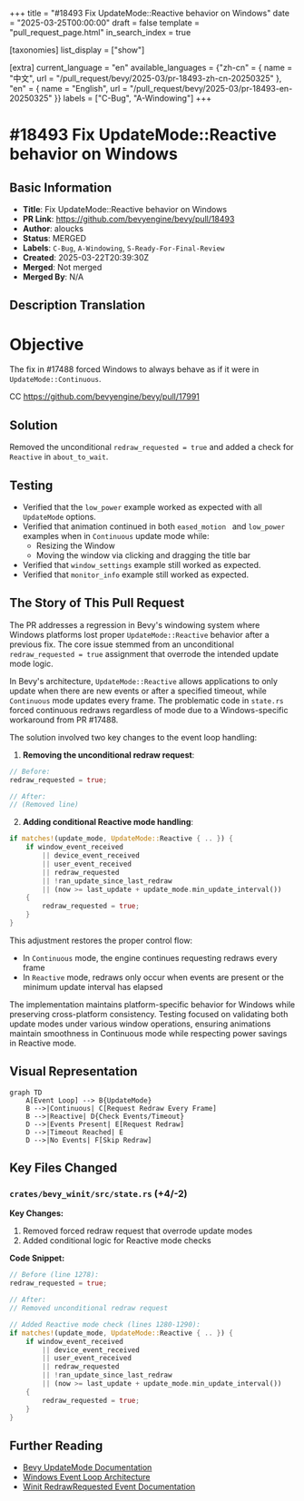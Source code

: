 +++
title = "#18493 Fix UpdateMode::Reactive behavior on Windows"
date = "2025-03-25T00:00:00"
draft = false
template = "pull_request_page.html"
in_search_index = true

[taxonomies]
list_display = ["show"]

[extra]
current_language = "en"
available_languages = {"zh-cn" = { name = "中文", url = "/pull_request/bevy/2025-03/pr-18493-zh-cn-20250325" }, "en" = { name = "English", url = "/pull_request/bevy/2025-03/pr-18493-en-20250325" }}
labels = ["C-Bug", "A-Windowing"]
+++

# #18493 Fix UpdateMode::Reactive behavior on Windows

## Basic Information
- **Title**: Fix UpdateMode::Reactive behavior on Windows
- **PR Link**: https://github.com/bevyengine/bevy/pull/18493
- **Author**: aloucks
- **Status**: MERGED
- **Labels**: `C-Bug`, `A-Windowing`, `S-Ready-For-Final-Review`
- **Created**: 2025-03-22T20:39:30Z
- **Merged**: Not merged
- **Merged By**: N/A

## Description Translation
# Objective

The fix in #17488 forced Windows to always behave as if it were in `UpdateMode::Continuous`.

CC https://github.com/bevyengine/bevy/pull/17991

## Solution

Removed the unconditional `redraw_requested = true` and added a check for `Reactive` in `about_to_wait`.

## Testing

- Verified that the `low_power` example worked as expected with all `UpdateMode` options.
- Verified that animation continued in both `eased_motion ` and `low_power` examples when in `Continuous` update mode while:
  - Resizing the Window
  - Moving the window via clicking and dragging the title bar
- Verified that `window_settings` example still worked as expected.
- Verified that `monitor_info` example still worked as expected.

## The Story of This Pull Request

The PR addresses a regression in Bevy's windowing system where Windows platforms lost proper `UpdateMode::Reactive` behavior after a previous fix. The core issue stemmed from an unconditional `redraw_requested = true` assignment that overrode the intended update mode logic.

In Bevy's architecture, `UpdateMode::Reactive` allows applications to only update when there are new events or after a specified timeout, while `Continuous` mode updates every frame. The problematic code in `state.rs` forced continuous redraws regardless of mode due to a Windows-specific workaround from PR #17488.

The solution involved two key changes to the event loop handling:

1. **Removing the unconditional redraw request**:
```rust
// Before:
redraw_requested = true;

// After:
// (Removed line)
```

2. **Adding conditional Reactive mode handling**:
```rust
if matches!(update_mode, UpdateMode::Reactive { .. }) {
    if window_event_received
        || device_event_received
        || user_event_received
        || redraw_requested
        || !ran_update_since_last_redraw
        || (now >= last_update + update_mode.min_update_interval())
    {
        redraw_requested = true;
    }
}
```

This adjustment restores the proper control flow:
- In `Continuous` mode, the engine continues requesting redraws every frame
- In `Reactive` mode, redraws only occur when events are present or the minimum update interval has elapsed

The implementation maintains platform-specific behavior for Windows while preserving cross-platform consistency. Testing focused on validating both update modes under various window operations, ensuring animations maintain smoothness in Continuous mode while respecting power savings in Reactive mode.

## Visual Representation

```mermaid
graph TD
    A[Event Loop] --> B{UpdateMode}
    B -->|Continuous| C[Request Redraw Every Frame]
    B -->|Reactive| D{Check Events/Timeout}
    D -->|Events Present| E[Request Redraw]
    D -->|Timeout Reached| E
    D -->|No Events| F[Skip Redraw]
```

## Key Files Changed

### `crates/bevy_winit/src/state.rs` (+4/-2)
**Key Changes:**
1. Removed forced redraw request that overrode update modes
2. Added conditional logic for Reactive mode checks

**Code Snippet:**
```rust
// Before (line 1278):
redraw_requested = true;

// After:
// Removed unconditional redraw request

// Added Reactive mode check (lines 1280-1290):
if matches!(update_mode, UpdateMode::Reactive { .. }) {
    if window_event_received
        || device_event_received
        || user_event_received
        || redraw_requested
        || !ran_update_since_last_redraw
        || (now >= last_update + update_mode.min_update_interval())
    {
        redraw_requested = true;
    }
}
```

## Further Reading
- [Bevy UpdateMode Documentation](https://docs.rs/bevy/latest/bevy/winit/enum.UpdateMode.html)
- [Windows Event Loop Architecture](https://github.com/bevyengine/bevy/blob/main/crates/bevy_winit/README.md)
- [Winit RedrawRequested Event Documentation](https://docs.rs/winit/latest/winit/event/enum.Event.html#variant.RedrawRequested)